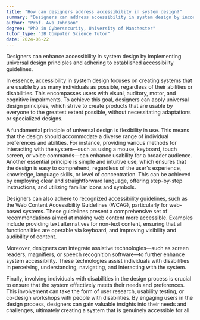 ```yaml
---
title: "How can designers address accessibility in system design?"
summary: "Designers can address accessibility in system design by incorporating universal design principles and following accessibility guidelines."
author: "Prof. Ava Johnson"
degree: "PhD in Cybersecurity, University of Manchester"
tutor_type: "IB Computer Science Tutor"
date: 2024-06-22
---
```


Designers can enhance accessibility in system design by implementing universal design principles and adhering to established accessibility guidelines.

In essence, accessibility in system design focuses on creating systems that are usable by as many individuals as possible, regardless of their abilities or disabilities. This encompasses users with visual, auditory, motor, and cognitive impairments. To achieve this goal, designers can apply universal design principles, which strive to create products that are usable by everyone to the greatest extent possible, without necessitating adaptations or specialized designs.

A fundamental principle of universal design is flexibility in use. This means that the design should accommodate a diverse range of individual preferences and abilities. For instance, providing various methods for interacting with the system—such as using a mouse, keyboard, touch screen, or voice commands—can enhance usability for a broader audience. Another essential principle is simple and intuitive use, which ensures that the design is easy to comprehend, regardless of the user's experience, knowledge, language skills, or level of concentration. This can be achieved by employing clear and straightforward language, offering step-by-step instructions, and utilizing familiar icons and symbols.

Designers can also adhere to recognized accessibility guidelines, such as the Web Content Accessibility Guidelines (WCAG), particularly for web-based systems. These guidelines present a comprehensive set of recommendations aimed at making web content more accessible. Examples include providing text alternatives for non-text content, ensuring that all functionalities are operable via keyboard, and improving visibility and audibility of content.

Moreover, designers can integrate assistive technologies—such as screen readers, magnifiers, or speech recognition software—to further enhance system accessibility. These technologies assist individuals with disabilities in perceiving, understanding, navigating, and interacting with the system.

Finally, involving individuals with disabilities in the design process is crucial to ensure that the system effectively meets their needs and preferences. This involvement can take the form of user research, usability testing, or co-design workshops with people with disabilities. By engaging users in the design process, designers can gain valuable insights into their needs and challenges, ultimately creating a system that is genuinely accessible for all.
    